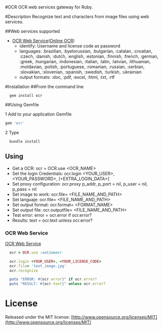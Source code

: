 #OCR
 OCR web services gateway for Ruby.

#Description
  Recognize text and characters from image files using web services.

##Web services supported
  - [OCR Web Service](http://www.ocrwebservice.com/)([Online OCR](http://www.onlineocr.net/))
    * identify: Username and license code as password
    * languages: :brazilian, :byelorussian, :bulgarian, :catalan, :croatian, :czech, :danish, :dutch, :english, :estonian, :finnish, :french, :german, :greek, :hungarian, :indonesian, :italian, :latin, :latvian, :lithuanian, :moldavian, :polish, :portuguese, :romanian, :russian, :serbian, :slovakian, :slovenian, :spanish, :swedish, :turkish, :ukrainian
    * output formats: :doc, :pdf, :excel, :html, :txt, :rtf

#Installation
##From the command line

```shell
  gem install ocr
```

##Using Gemfile

1 Add to your application Gemfile

```ruby
gem 'ocr'
```

2 Type

```shell
  bundle install
```

## Using
  - Get a OCR: ocr = OCR.use <OCR_NAME>
  - Set the login Credentials: ocr.login <YOUR_USER>, <YOUR_PASSWORD>, [<EXTRA_LOGIN_DATA>]
  - Set proxy configuration: ocr.proxy p_addr, p_port = nil, p_user = nil, p_pass = nil
  - Set image to work: ocr.file= <FILE_NAME_AND_PATH>
  - Set languaje: ocr.file= <FILE_NAME_AND_PATH>
  - Set output format: ocr.format= <FORMAT_NAME>
  - Set output file: ocr.outputfile= <FILE_NAME_AND_PATH>
  - Test error: error = ocr.error if ocr.error?
  - Results: text = ocr.text unless ocr.error?

### OCR Web Service
  [OCR Web Service](http://www.ocrwebservice.com/)

```ruby
  ocr = OCR.use :onlineocr

  ocr.login <YOUR_USER>, <YOUR_LICENSE_CODE>
  ocr.file= 'text_image.jpg'
  ocr.recognize

  puts "ERROR: #{ocr.error}" if ocr.error?
  puts "RESULT: #{ocr.text}" unless ocr.error?
```

# License
Released under the MIT license: [http://www.opensource.org/licenses/MIT](http://www.opensource.org/licenses/MIT)
